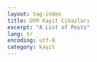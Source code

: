 ```yaml
---
layout: tag-index
title: DVR Kayıt Cihazları
excerpt: "A List of Posts"
lang: tr
encoding: utf-8
category: kayit
---
```

